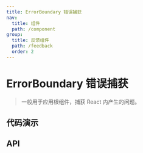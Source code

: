 ```yaml
---
title: ErrorBoundary 错误捕获
nav:
  title: 组件
  path: /component
group:
  title: 反馈组件
  path: /feedback
  order: 2
---
```


# ErrorBoundary 错误捕获

> 一般用于应用根组件，捕获 React 内产生的问题。

## 代码演示

<code src="./__fixtures__/basic.tsx"></code>

## API

<API hideTitle></API>
